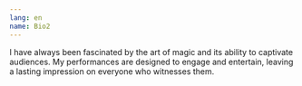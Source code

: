 ```yaml
---
lang: en
name: Bio2
---
```

I have always been fascinated by the art of magic and its ability to captivate audiences. My performances are designed to engage and entertain, leaving a lasting impression on everyone who witnesses them.